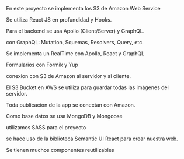 En este proyecto se implementa los S3 de Amazon Web Service

Se utiliza React JS en profundidad y Hooks.

Para el backend se usa Apollo (Client/Server) y GraphQL.

con GraphQL: Mutation, Squemas, Resolvers, Query, etc.

Se implementa un RealTime con Apollo, React y GraphQL

Formularios con Formik y Yup

conexion con S3 de Amazon al servidor y al cliente.

El S3 Bucket en AWS se utiliza para guardar todas las imágenes del servidor.

Toda publicacion de la app se conectan con Amazon.

Como base datos se usa MongoDB y Mongoose

utilizamos SASS para el proyecto

se hace uso de la biblioteca Semantic UI React para crear nuestra web.

Se tienen muchos componentes reutilizables 


